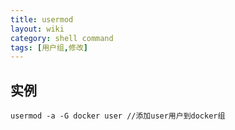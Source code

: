 ```yaml
---
title: usermod
layout: wiki
category: shell command
tags: [用户组,修改]
---
```



## 实例

~~~
usermod -a -G docker user //添加user用户到docker组
~~~
